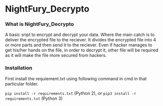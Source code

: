 # NightFury_Decrypto

### What is NightFury_Decrypto

A basic sript to encrypt and decrypt your data. Where the main catch is to deliver the encrypted file to the reciever.
It divides the encrypted file into 4 or more parts and then send it to the reciever. Even if hacker manages to get his/her hands on the file, in order to decrypt it, other file will be required as it will make the file more secured from hackers.

### Installation

First install the requiement.txt using following command in cmd in that particular folder.

`pip install -r requirements.txt` (Python 2), or `pip3 install -r requirements.txt` (Python 3)